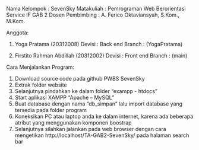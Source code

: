 Nama Kelompok     : SevenSky
Matakuliah 	            : Pemrograman Web Berorientasi Service IF GAB 2
Dosen Pembimbing : A. Ferico Oktaviansyah, S.Kom., M.Kom.

Anggota:	  
1.	Yoga Pratama (20312008)
Devisi  : Back end
Branch : (YogaPratama)

2.	Firstito Rahman Abdillah (20312002)
Devisi  : Front end 
Branch : (main)

Cara Menjalankan Program:
1.	Download source code pada github PWBS SevenSky
2.	Extrak folder website
3.	Selanjutnya pindahkan ke dalam folder “exampp - htdocs”
4.	Start aplikasi XAMPP “Apache – MySQL”
5.	Buat database dengan nama “db_simpan” lalu import database yang tersedia pada folder program
6.	Koneksikan PC atau laptop anda ke dalam internet, karena ada beberapa atribut yang menggunakan komponen boostrap
7.	Selanjutnya silahkan jalankan pada web browser dengan cara mengetikan http://localhost/TA-GAB2-SevenSky/ pada halaman search bar
